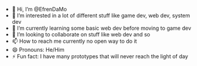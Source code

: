 - 👋 Hi, I’m @EfrenDaMo
- 👀 I’m interested in a lot of different stuff like game dev, web dev, system dev
- 🌱 I’m currently learning some basic web dev before moving to game dev
- 💞️ I’m looking to collaborate on stuff like web dev and so
- 📫 How to reach me currently no open way to do it
- 😄 Pronouns: He/Him
- ⚡ Fun fact: I have many prototypes that will never reach the light of day

<!---
EfrenDaMo/EfrenDaMo is a ✨ special ✨ repository because its `README.md` (this file) appears on your GitHub profile.
You can click the Preview link to take a look at your changes.
--->
